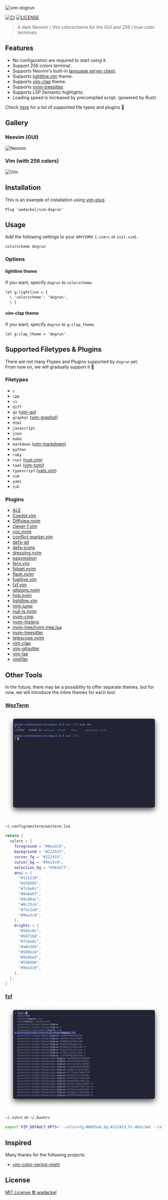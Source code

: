 ![vim-dogrun](./docs/images/repo-banner.png)

[![CI](https://img.shields.io/github/actions/workflow/status/wadackel/vim-dogrun/ci.yml?branch=main&style=flat-square)](https://github.com/wadackel/vim-dogrun/actions)
[![LICENSE](https://img.shields.io/github/license/wadackel/vim-dogrun?style=flat-square)](./LICENSE)

> A dark Neovim / Vim colorscheme for the GUI and 256 / true-color terminals.

## Features

- No configuration are required to start using it.
- Support 256 colors terminal.
- Supports Neovim's built-in [language server client](https://neovim.io/doc/user/lsp.html).
- Supports [lightline.vim](https://github.com/itchyny/lightline.vim) theme.
- Supports [vim-clap](https://github.com/liuchengxu/vim-clap) theme.
- Supports [nvim-treesitter](https://github.com/nvim-treesitter/nvim-treesitter).
- Supports LSP Semantic highlights.
- Loading speed is increased by precompiled script. (powered by Rust)

Check [here](#supported-filetypes--plugins) for a list of supported file types and plugins :muscle:

## Gallery

### Neovim (GUI)

![Neovim](./docs/images/neovim.png)

### Vim (with 256 colors)

![Vim](./docs/images/vim.png)

## Installation

This is an example of installation using [vim-plug](https://github.com/junegunn/vim-plug).

```vim
Plug 'wadackel/vim-dogrun'
```

## Usage

Add the following settings to your `$MYVIMRC` (`.vimrc` or `init.vim`).

```vim
colorscheme dogrun
```

### Options

#### lightline theme

If you want, specify `dogrun` to `colorscheme`.

```vim
let g:lightline = {
  \ 'colorscheme': 'dogrun',
  \ }
```

#### vim-clap theme

If you want, specify `dogrun` to `g:clap_theme`.

```vim
let g:clap_theme = 'dogrun'
```

## Supported Filetypes & Plugins

There are not many Ftypes and Plugins supported by `dogrun` yet.  
From now on, we will gradually support it :dog:

### Filetypes

- `c`
- `cpp`
- `cs`
- `diff`
- `go` ([vim-go](https://github.com/fatih/vim-go))
- `graphql` ([vim-graphql](https://github.com/jparise/vim-graphql))
- `html`
- `javascript`
- `json`
- `make`
- `markdown` ([vim-markdown](https://github.com/tpope/vim-markdown))
- `python`
- `ruby`
- `rust` ([rust.vim](https://github.com/rust-lang/rust.vim))
- `toml` ([vim-toml](https://github.com/cespare/vim-toml))
- `typescript` ([yats.vim](https://github.com/HerringtonDarkholme/yats.vim))
- `vim`
- `yaml`
- `zsh`

### Plugins

- [ALE](https://github.com/dense-analysis/ale)
- [Copilot.vim](https://github.com/github/copilot.vim)
- [Diffview.nvim](https://github.com/sindrets/diffview.nvim)
- [clever-f.vim](https://github.com/rhysd/clever-f.vim)
- [coc.nvim](https://github.com/neoclide/coc.nvim)
- [conflict-marker.vim](https://github.com/rhysd/conflict-marker.vim)
- [defx-git](https://github.com/kristijanhusak/defx-git)
- [defx-icons](https://github.com/kristijanhusak/defx-icons)
- [dressing.nvim](https://github.com/stevearc/dressing.nvim)
- [easymotion](https://github.com/easymotion/vim-easymotion)
- [fern.vim](https://github.com/lambdalisue/fern.vim)
- [fidget.nvim](https://github.com/j-hui/fidget.nvim)
- [flash.nvim](https://github.com/folke/flash.nvim)
- [fugitive.vim](https://github.com/tpope/vim-fugitive)
- [fzf.vim](https://github.com/junegunn/fzf.vim)
- [gitsigns.nvim](https://github.com/lewis6991/gitsigns.nvim)
- [hop.nvim](https://github.com/smoka7/hop.nvim)
- [lightline.vim](https://github.com/itchyny/lightline.vim)
- [mini.jump](https://github.com/echasnovski/mini.jump)
- [null-ls.nvim](https://github.com/jose-elias-alvarez/null-ls.nvim)
- [nvim-cmp](https://github.com/hrsh7th/nvim-cmp)
- [nvim-hlslens](https://github.com/kevinhwang91/nvim-hlslens)
- [nvim-tree/nvim-tree.lua](https://github.com/nvim-tree/nvim-tree.lua)
- [nvim-treesitter](https://github.com/nvim-treesitter/nvim-treesitter)
- [telescope.nvim](https://github.com/nvim-telescope/telescope.nvim)
- [vim-clap](https://github.com/liuchengxu/vim-clap)
- [vim-gitgutter](https://github.com/airblade/vim-gitgutter)
- [vim-lsp](https://github.com/prabirshrestha/vim-lsp)
- [vimfiler](https://github.com/Shougo/vimfiler.vim)

## Other Tools

In the future, there may be a possibility to offer separate themes, but for now, we will introduce the inline themes for each tool.

### [WezTerm](https://github.com/wez/wezterm)

![WezTerm](./docs/images/wezterm.png)

`~/.config/wezterm/wezterm.lua`

```lua
return {
  colors = {
    foreground = "#9ea3c0",
    background = "#222433",
    cursor_fg = "#222433",
    cursor_bg = "#9ea3c0",
    selection_bg = "#363e7f",
    ansi = {
      "#111219",
      "#e58585",
      "#7cbe8c",
      "#8e8a6f",
      "#4c89ac",
      "#6c75cb",
      "#73c1a9",
      "#9ea3c0",
    },
    brights = {
      "#545c8c",
      "#b871b8",
      "#7cbe8c",
      "#a8a384",
      "#589ec6",
      "#929be5",
      "#59b6b6",
      "#9ea3c0",
    },
  },
}
```

### [fzf](https://github.com/junegunn/fzf)

![fzf](./docs/images/fzf.png)

`~/.zshrc` or `~/.bashrc`

```bash
export FZF_DEFAULT_OPTS='--color=fg:#8085a6,bg:#222433,hl:#bdc3e6 --color=fg+:#8085a6,bg+:#363e7f,hl+:#bdc3e6 --color=info:#929be5,prompt:#545c8c,pointer:#ff79c6 --color=marker:#b871b8,spinner:#73c1a9,header:#545c8c,border:#545c8c,gutter:-1'
```

## Inspired

Many thanks for the following projects:

- [vim-color-spring-night](https://github.com/rhysd/vim-color-spring-night)

## License

[MIT License © wadackel](./LICENSE)
